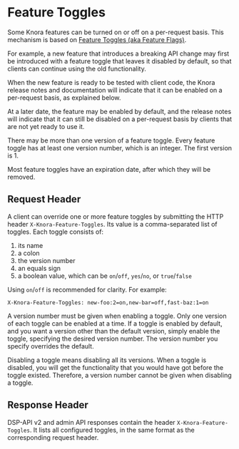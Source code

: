 <!---
 * Copyright © 2021 Data and Service Center for the Humanities and/or DaSCH Service Platform contributors.
 * SPDX-License-Identifier: Apache-2.0
-->

# Feature Toggles

Some Knora features can be turned on or off on a per-request basis.
This mechanism is based on
[Feature Toggles (aka Feature Flags)](https://martinfowler.com/articles/feature-toggles.html).

For example, a new feature that introduces a breaking API change may first be
introduced with a feature toggle that leaves it disabled by default, so that clients
can continue using the old functionality.

When the new feature is ready to be tested with client code, the Knora release notes
and documentation will indicate that it can be enabled on a per-request basis, as explained
below.

At a later date, the feature may be enabled by default, and the release notes
will indicate that it can still be disabled on a per-request basis by clients
that are not yet ready to use it.

There may be more than one version of a feature toggle. Every feature
toggle has at least one version number, which is an integer. The first
version is 1.

Most feature toggles have an expiration date, after which they will be removed.

## Request Header

A client can override one or more feature toggles by submitting the HTTP header
`X-Knora-Feature-Toggles`. Its value is a comma-separated list of
toggles. Each toggle consists of:

1. its name
2. a colon
3. the version number
4. an equals sign
5. a boolean value, which can be `on`/`off`, `yes`/`no`, or `true`/`false`

Using `on`/`off` is recommended for clarity. For example:

```
X-Knora-Feature-Toggles: new-foo:2=on,new-bar=off,fast-baz:1=on
```

A version number must be given when enabling a toggle.
Only one version of each toggle can be enabled at a time.
If a toggle is enabled by default, and you want a version
other than the default version, simply enable the toggle,
specifying the desired version number. The version number
you specify overrides the default. 

Disabling a toggle means disabling all its versions. When
a toggle is disabled, you will get the functionality that you would have
got before the toggle existed. Therefore, a version number cannot
be given when disabling a toggle.

## Response Header

DSP-API v2 and admin API responses contain the header
`X-Knora-Feature-Toggles`. It lists all configured toggles,
in the same format as the corresponding request header.
